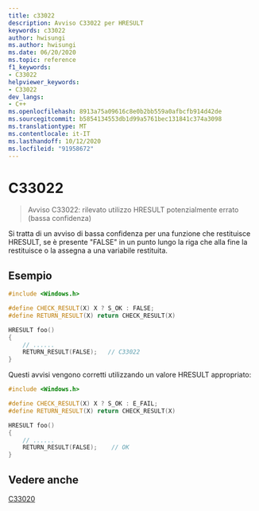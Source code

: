 ```yaml
---
title: c33022
description: Avviso C33022 per HRESULT
keywords: c33022
author: hwisungi
ms.author: hwisungi
ms.date: 06/20/2020
ms.topic: reference
f1_keywords:
- C33022
helpviewer_keywords:
- C33022
dev_langs:
- C++
ms.openlocfilehash: 8913a75a09616c8e0b2bb559a0afbcfb914d42de
ms.sourcegitcommit: b5854134553db1d99a5761bec131841c374a3098
ms.translationtype: MT
ms.contentlocale: it-IT
ms.lasthandoff: 10/12/2020
ms.locfileid: "91958672"
---
```

# <a name="c33022"></a>C33022

> Avviso C33022: rilevato utilizzo HRESULT potenzialmente errato (bassa confidenza)

Si tratta di un avviso di bassa confidenza per una funzione che restituisce HRESULT, se è presente "FALSE" in un punto lungo la riga che alla fine la restituisce o la assegna a una variabile restituita.

## <a name="example"></a>Esempio

```cpp
#include <Windows.h>

#define CHECK_RESULT(X) X ? S_OK : FALSE;
#define RETURN_RESULT(X) return CHECK_RESULT(X)

HRESULT foo()
{
    // ......
    RETURN_RESULT(FALSE);   // C33022
}
```

Questi avvisi vengono corretti utilizzando un valore HRESULT appropriato:

```cpp
#include <Windows.h>

#define CHECK_RESULT(X) X ? S_OK : E_FAIL;
#define RETURN_RESULT(X) return CHECK_RESULT(X)

HRESULT foo()
{
    // ......
    RETURN_RESULT(FALSE);    // OK
}
```

## <a name="see-also"></a>Vedere anche

[C33020](./c33020.md)
